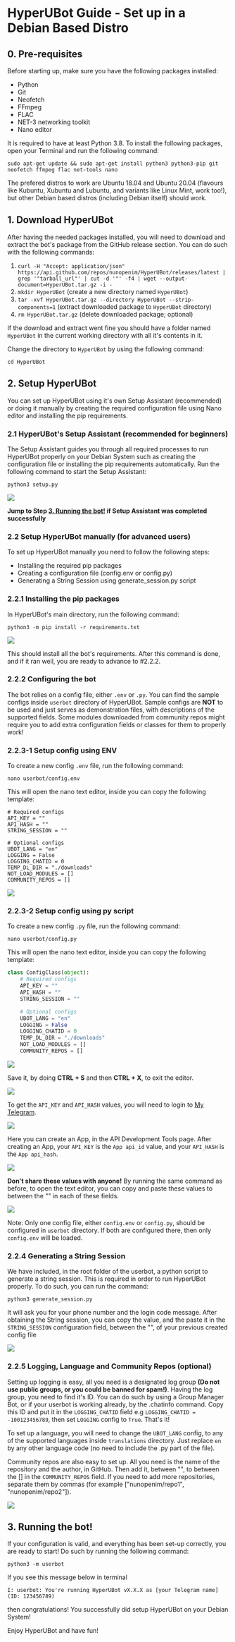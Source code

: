 # HyperUBot Guide - Set up in a Debian Based Distro
## 0. Pre-requisites

Before starting up, make sure you have the following packages installed:

- Python
- Git
- Neofetch
- FFmpeg
- FLAC
- NET-3 networking toolkit
- Nano editor

It is required to have at least Python 3.8. To install the following packages, open your Terminal and run the following command:

`sudo apt-get update && sudo apt-get install python3 python3-pip git neofetch ffmpeg flac net-tools nano`

The prefered distros to work are Ubuntu 18.04 and Ubuntu 20.04 (flavours like Kubuntu, Xubuntu and Lubuntu, and variants like Linux Mint, work too!), but other Debian based distros (including Debian itself) should work.

## 1. Download HyperUBot

After having the needed packages installed, you will need to download and extract the bot's package from the GitHub release section.
You can do such with the following commands:

1. `curl -H "Accept: application/json" https://api.github.com/repos/nunopenim/HyperUBot/releases/latest | grep '"tarball_url"' | cut -d '"' -f4 | wget --output-document=HyperUBot.tar.gz -i -`
2. `mkdir HyperUBot` (create a new directory named `HyperUBot`)
3. `tar -xvf HyperUBot.tar.gz --directory HyperUBot --strip-components=1` (extract downloaded package to `HyperUBot` directory)
4. `rm HyperUBot.tar.gz` (delete downloaded package; optional)

If the download and extract went fine you should have a folder named `HyperUBot` in the current working directory with all it's contents in it.

Change the directory to `HyperUBot` by using the following command:

`cd HyperUBot`

## 2. Setup HyperUBot

You can set up HyperUBot using it's own Setup Assistant (recommended) or doing it manually by creating the required configuration file using Nano editor and installing the pip requirements.

### 2.1 HyperUBot's Setup Assistant (recommended for beginners)

The Setup Assistant guides you through all required processes to run HyperUBot properly on your Debian System such as creating the configuration file or installing the pip requirements automatically.
Run the following command to start the Setup Assistant:

`python3 setup.py`

![](images/debian/setup.png)

**Jump to Step [3. Running the bot!](#3-running-the-bot) if Setup Assistant was completed successfully**

### 2.2 Setup HyperUBot manually (for advanced users)

To set up HyperUBot manually you need to follow the following steps:

- Installing the required pip packages
- Creating a configuration file (config.env or config.py)
- Generating a String Session using generate_session.py script

### 2.2.1 Installing the pip packages

In HyperUBot's main directory, run the following command:

`python3 -m pip install -r requirements.txt`

![](images/debian/pip_packages.jpg)

This should install all the bot's requirements. After this command is done, and if it ran well, you are ready to advance to #2.2.2.

### 2.2.2 Configuring the bot

The bot relies on a config file, either `.env` or `.py`. You can find the sample configs inside `userbot` directory of HyperUBot.
Sample configs are **NOT** to be used and just serves as demonstration files, with descriptions of the supported fields.
Some modules downloaded from community repos might require you to add extra configuration fields or classes for them to properly work!

### 2.2.3-1 Setup config using ENV

To create a new config `.env` file, run the following command:

`nano userbot/config.env`

This will open the nano text editor, inside you can copy the following template:

```
# Required configs
API_KEY = ""
API_HASH = ""
STRING_SESSION = ""

# Optional configs
UBOT_LANG = "en"
LOGGING = False
LOGGING_CHATID = 0
TEMP_DL_DIR = "./downloads"
NOT_LOAD_MODULES = []
COMMUNITY_REPOS = []
```

![](images/debian/nano_env.png)

### 2.2.3-2 Setup config using py script

To create a new config `.py` file, run the following command:

`nano userbot/config.py`

This will open the nano text editor, inside you can copy the following template:

```python
class ConfigClass(object):
    # Required configs
    API_KEY = ""
    API_HASH = ""
    STRING_SESSION = ""

    # Optional configs
    UBOT_LANG = "en"
    LOGGING = False
    LOGGING_CHATID = 0
    TEMP_DL_DIR = "./downloads"
    NOT_LOAD_MODULES = []
    COMMUNITY_REPOS = []
```

![](images/debian/nano_py.png)


Save it, by doing **CTRL + S** and then **CTRL + X**, to exit the editor.

![](images/debian/nano_saved.jpg)

To get the `API_KEY` and `API_HASH` values, you will need to login to [My Telegram](https://my.telegram.org/).

![](images/common/mytelegram.jpg)

Here you can create an App, in the API Development Tools page.
After creating an App, your `API_KEY` is the `App api_id` value, and your `API_HASH` is the `App api_hash`.

![](images/common/mytelegram_ids.jpg)

**Don't share these values with anyone!** By running the same command as before,
to open the text editor, you can copy and paste these values to between the "" in each of these fields.

![](images/debian/nano_ids.png)

Note: Only one config file, either `config.env` or `config.py`, should be configured in `userbot` directory.
If both are configured there, then only `config.env` will be loaded.

### 2.2.4 Generating a String Session

We have included, in the root folder of the userbot, a python script to generate a string session.
This is required in order to run HyperUBot properly. To do such, you can run the command:

`python3 generate_session.py`

It will ask you for your phone number and the login code message. After obtaining the String session,
you can copy the value, and the paste it in the `STRING_SESSION` configuration field, between the "", of your previous created config file

![](images/debian/nano_string.png)

### 2.2.5 Logging, Language and Community Repos (optional)

Setting up logging is easy, all you need is a designated log group **(Do not use public groups, or you could be banned for spam!)**.
Having the log group, you need to find it's ID. You can do such by using a Group Manager Bot,
or if your userbot is working already, by the .chatinfo command.
Copy this ID and put it in the `LOGGING_CHATID` field e.g `LOGGING_CHATID = -100123456789`,
then set `LOGGING` config to `True`. That's it!

To set up a language, you will need to change the `UBOT_LANG` config,
to any of the supported languages inside `translations` directory.
Just replace `en` by any other language code (no need to include the .py part of the file).

Community repos are also easy to set up. All you need is the name of the repository and the author,
in GitHub. Then add it, between "", to between the [] in the `COMMUNITY_REPOS` field.
If you need to add more repositories, separate them by commas (for example ["nunopenim/repo1", "nunopenim/repo2"]).

![](images/debian/nano_optional.jpg)

## 3. Running the bot!

If your configuration is valid, and everything has been set-up correctly, you are ready to start!
Do such by running the following command:

`python3 -m userbot`

If you see this message below in terminal

`I: userbot: You're running HyperUBot vX.X.X as [your Telegram name] (ID: 123456789)`

then congratulations! You successfully did setup HyperUBot on your Debian System!


Enjoy HyperUBot and have fun!
